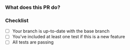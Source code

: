 ### What does this PR do?



### Checklist

- [ ] Your branch is up-to-date with the base branch
- [ ] You've included at least one test if this is a new feature
- [ ] All tests are passing
